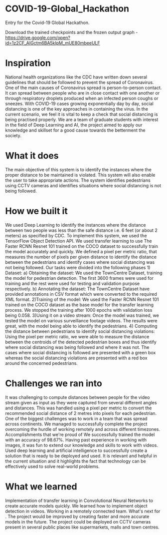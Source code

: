 # COVID-19-Global_Hackathon
Entry for the Covid-19 Global Hackathon.

Download the trained checkpoints and the frozen output graph - 
https://drive.google.com/open?id=1z2CF_AIGctm6BA5kIpM_mUE80mbeeULF

# Inspiration
National health organizations like the CDC have written down several guidelines that should be followed to prevent the spread of Coronavirus. One of the main causes of Coronavirus spread is person-to-person contact. It can spread between people who are in close contact with one another or through respiratory droplets produced when an infected person coughs or sneezes. With COVID-19 cases growing exponentially day by day, social distancing is one of the key approaches in containing the virus. In the current scenario, we feel it is vital to keep a check that social distancing is being practised properly. We are a team of graduate students with interest in the field of Deep Learning and AI, the project aimed to apply our knowledge and skillset for a good cause towards the betterment the society.

# What it does
The main objective of this system is to identify the instances where the proper distance to be maintained is violated. This system will also enable the user to take appropriate actions. The system identifies pedestrians using CCTV cameras and identifies situations where social distancing is not being followed.

# How we built it
We used Deep Learning to identify the instances where the distance between two people was less than the safe distance i.e. 6 feet (or about 2 meters) as specified by CDC. To implement this system, we used the TensorFlow Object Detection API. We used transfer learning to use The Faster RCNN Resnet 101 trained on the COCO dataset to successfully train the model accurately and quickly. We defined a pixel per metric ratio, that measures the number of pixels per given distance to identify the distance between the pedestrians and identify cases where social distancing was not being followed. Our tasks were divided into the following phases 1) Dataset: a) Obtaining the dataset: We used the TownCentre Dataset, training the model for pedestrian detection. The first 3600 frames were used for training and the rest were used for testing and validation purpose respectively. b) Annotating the dataset: The TownCentre Dataset have provided annotations in CSV format which were converted to the required XML format. 2)Training of the model: We used the Faster RCNN Resnet 101 trained on the COCO dataset as the base model for the transfer learning process. We stopped the training after 1000 epochs with validation loss being 0.058. 3)Using it on a video stream: Once the model was trained, we tested the model on various surveillance footage videos. The results were great, with the model being able to identify the pedestrians. 4) Computing the distance between pedestrians to identify social distancing violations: Using the pixel per metric ratio, we were able to measure the distance between the centroids of the detected pedestrian boxes and thus identify where social distancing was being followed and where it was not. The cases where social distancing is followed are presented with a green box whereas the social distancing violations are presented with a red box around the concerned pedestrians.

# Challenges we ran into
It was challenging to compute distances between people for the video stream given as input as they were captured from several different angles and distances. This was handled using a pixel per metric to convert the recommended social distance of 2 metres into pixels for each pedestrian.
One of the biggest challenges was to work in a team that was spread across continents. We managed to successfully complete the project overcoming the hurdle of working remotely and across different timezones.
Accomplishments that we're proud of
We successfully trained the model with an accuracy of 98.67%.
Having past experience in working with images, it was fun to extend our knowledge and skills to work with videos.
Used deep learning and artificial intelligence to successfully create a solution that is ready to be deployed and used. It is relevant and helpful in the current situation and it highlights the fact that technology can be effectively used to solve real-world problems.
# What we learned
Implementation of transfer learning in Convolutional Neural Networks to create accurate models quickly.
We learned how to implement object detection in videos.
Working in a remotely connected team.
What's next for .
The project would be improved by creating faster and more accurate models in the future.
The project could be deployed on CCTV cameras present in several public places like supermarkets, malls and town centres.
